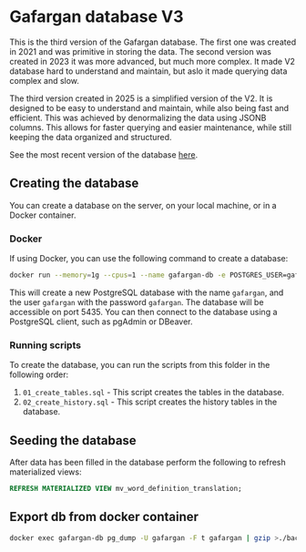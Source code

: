# Gafargan database V3

This is the third version of the Gafargan database. The first one was created in 2021 and was primitive in storing the data. The second version was created in 2023 it was more advanced, but much more complex. It made V2 database hard to understand and maintain, but aslo it made querying data complex and slow.

The third version created in 2025 is a simplified version of the V2. It is designed to be easy to understand and maintain, while also being fast and efficient. This was achieved by denormalizing the data using JSONB columns. This allows for faster querying and easier maintenance, while still keeping the data organized and structured.

See the most recent version of the database [here](https://dbdiagram.io/d/Gafargan-V3-optimized-680bb7461ca52373f5630e43).

## Creating the database

You can create a database on the server, on your local machine, or in a Docker container.

### Docker

If using Docker, you can use the following command to create a database:

```bash
docker run --memory=1g --cpus=1 --name gafargan-db -e POSTGRES_USER=gafargan -e POSTGRES_PASSWORD=gafargan -e POSTGRES_DB=gafargan -p 5435:5432 -d postgres
```

This will create a new PostgreSQL database with the name `gafargan`, and the user `gafargan` with the password `gafargan`. The database will be accessible on port 5435. You can then connect to the database using a PostgreSQL client, such as pgAdmin or DBeaver.

### Running scripts

To create the database, you can run the scripts from this folder in the following order:

<!-- 1. `create_db.sql` - This script creates the database and the user. -->

1. `01_create_tables.sql` - This script creates the tables in the database.
2. `02_create_history.sql` - This script creates the history tables in the database.

## Seeding the database

After data has been filled in the database perform the following to refresh materialized views:

```sql
REFRESH MATERIALIZED VIEW mv_word_definition_translation;
```

## Export db from docker container

```sh
docker exec gafargan-db pg_dump -U gafargan -F t gafargan | gzip >./backups/gafargan-$(date +%Y-%m-%d).tar.gz
```
